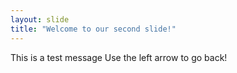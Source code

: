 ```yaml
---
layout: slide
title: "Welcome to our second slide!"
---
```

This is a test message
Use the left arrow to go back!
